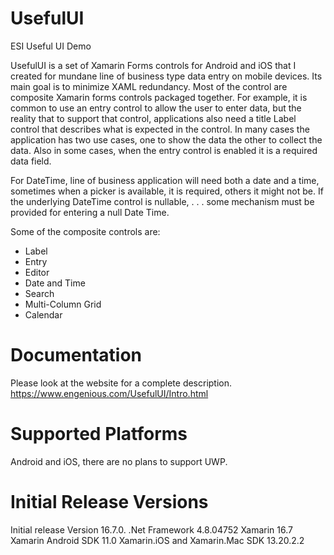 # UsefulUI
ESI Useful UI Demo

UsefulUI is a set of Xamarin Forms controls for Android and iOS that I created for mundane line of business type data entry on mobile devices.  Its main goal is to minimize XAML redundancy.
Most of the control are composite Xamarin forms controls packaged together.  For example, it is common to use an entry control to allow the user to enter data, but the reality 
that to support that control, applications also need a title Label control that describes what is expected in the control. In many cases the application has two use cases, one
to show the data the other to collect the data.  Also in some cases, when the entry control is enabled it is a required data field.

For DateTime, line of business application will need both a date and a time, sometimes when a picker is available, it is required, others it might not be.  If the underlying
DateTime control is nullable, . . . some mechanism must be provided for entering a null Date Time.

Some of the composite controls are:
<ul>
  <li>Label</li>
  <li>Entry</li>
  <li>Editor</li>
  <li>Date and Time</li>
  <li>Search</li>
  <li>Multi-Column Grid</li>
  <li>Calendar</li>
</ul>

# Documentation
Please look at the website for a complete description.  https://www.engenious.com/UsefulUI/Intro.html

# Supported Platforms
Android and iOS, there are no plans to support UWP.

# Initial Release Versions
Initial release Version 16.7.0. 
.Net Framework 4.8.04752
Xamarin 16.7
Xamarin Android SDK 11.0
Xamarin.iOS and Xamarin.Mac SDK 13.20.2.2
